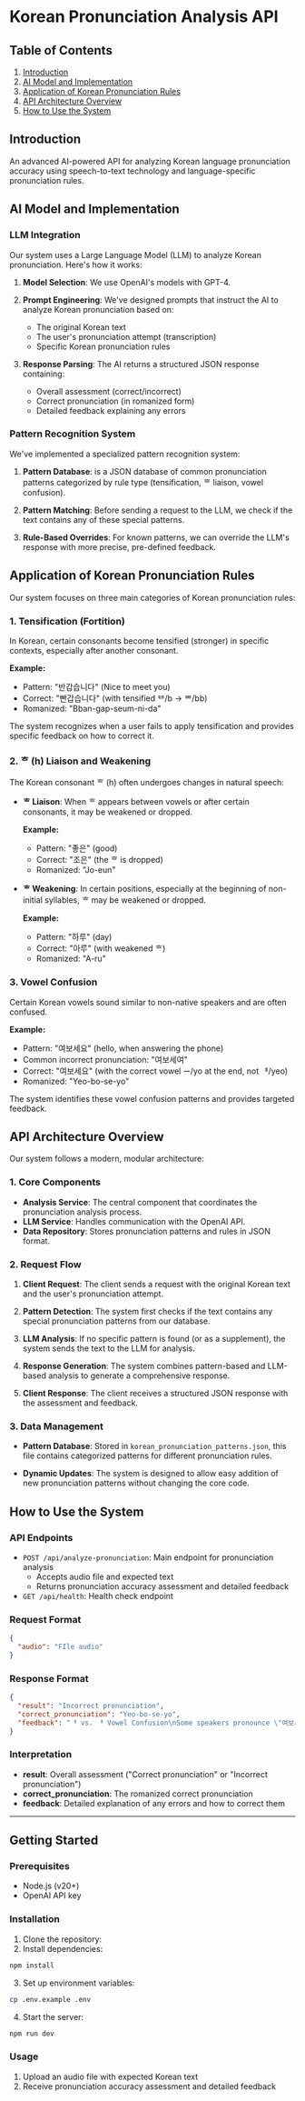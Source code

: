 # Korean Pronunciation Analysis API

## Table of Contents

1. [Introduction](#introduction)
2. [AI Model and Implementation](#ai-model-and-implementation)
3. [Application of Korean Pronunciation Rules](#application-of-korean-pronunciation-rules)
4. [API Architecture Overview](#api-architecture-overview)
5. [How to Use the System](#how-to-use-the-system)

## Introduction

An advanced AI-powered API for analyzing Korean language pronunciation accuracy using speech-to-text technology and language-specific pronunciation rules.

## AI Model and Implementation

### LLM Integration

Our system uses a Large Language Model (LLM) to analyze Korean pronunciation. Here's how it works:

1. **Model Selection**: We use OpenAI's models with GPT-4.

2. **Prompt Engineering**: We've designed prompts that instruct the AI to analyze Korean pronunciation based on:
   - The original Korean text
   - The user's pronunciation attempt (transcription)
   - Specific Korean pronunciation rules

3. **Response Parsing**: The AI returns a structured JSON response containing:
   - Overall assessment (correct/incorrect)
   - Correct pronunciation (in romanized form)
   - Detailed feedback explaining any errors

### Pattern Recognition System

We've implemented a specialized pattern recognition system:

1. **Pattern Database**: is a JSON database of common pronunciation patterns categorized by rule type (tensification, ᄒ liaison, vowel confusion).

2. **Pattern Matching**: Before sending a request to the LLM, we check if the text contains any of these special patterns.

3. **Rule-Based Overrides**: For known patterns, we can override the LLM's response with more precise, pre-defined feedback.

## Application of Korean Pronunciation Rules

Our system focuses on three main categories of Korean pronunciation rules:

### 1. Tensification (Fortition)

In Korean, certain consonants become tensified (stronger) in specific contexts, especially after another consonant.

**Example:**
- Pattern: "반갑습니다" (Nice to meet you)
- Correct: "빤갑습니다" (with tensified ᄇ/b → ᄈ/bb)
- Romanized: "Bban-gap-seum-ni-da"

The system recognizes when a user fails to apply tensification and provides specific feedback on how to correct it.

### 2. ᄒ (h) Liaison and Weakening

The Korean consonant ᄒ (h) often undergoes changes in natural speech:

- **ᄒ Liaison**: When ᄒ appears between vowels or after certain consonants, it may be weakened or dropped.
  
  **Example:**
  - Pattern: "좋은" (good)
  - Correct: "조은" (the ᄒ is dropped)
  - Romanized: "Jo-eun"

- **ᄒ Weakening**: In certain positions, especially at the beginning of non-initial syllables, ᄒ may be weakened or dropped.
  
  **Example:**
  - Pattern: "하루" (day)
  - Correct: "아루" (with weakened ᄒ)
  - Romanized: "A-ru"

### 3. Vowel Confusion

Certain Korean vowels sound similar to non-native speakers and are often confused.

**Example:**
- Pattern: "여보세요" (hello, when answering the phone)
- Common incorrect pronunciation: "여보세여"
- Correct: "여보세요" (with the correct vowel ᅭ/yo at the end, not ᅨ/yeo)
- Romanized: "Yeo-bo-se-yo"

The system identifies these vowel confusion patterns and provides targeted feedback.

## API Architecture Overview

Our system follows a modern, modular architecture:

### 1. Core Components

- **Analysis Service**: The central component that coordinates the pronunciation analysis process.
- **LLM Service**: Handles communication with the OpenAI API.
- **Data Repository**: Stores pronunciation patterns and rules in JSON format.

### 2. Request Flow

1. **Client Request**: The client sends a request with the original Korean text and the user's pronunciation attempt.

2. **Pattern Detection**: The system first checks if the text contains any special pronunciation patterns from our database.

3. **LLM Analysis**: If no specific pattern is found (or as a supplement), the system sends the text to the LLM for analysis.

4. **Response Generation**: The system combines pattern-based and LLM-based analysis to generate a comprehensive response.

5. **Client Response**: The client receives a structured JSON response with the assessment and feedback.

### 3. Data Management

- **Pattern Database**: Stored in `korean_pronunciation_patterns.json`, this file contains categorized patterns for different pronunciation rules.

- **Dynamic Updates**: The system is designed to allow easy addition of new pronunciation patterns without changing the core code.

## How to Use the System

### API Endpoints

- `POST /api/analyze-pronunciation`: Main endpoint for pronunciation analysis
  - Accepts audio file and expected text
  - Returns pronunciation accuracy assessment and detailed feedback
- `GET /api/health`: Health check endpoint

### Request Format

```json
{
  "audio": "FIle audio"
}
```

### Response Format

```json
{
  "result": "Incorrect pronunciation",
  "correct_pronunciation": "Yeo-bo-se-yo",
  "feedback": "ᅦ vs. ᅢ Vowel Confusion\nSome speakers pronounce \"여보세요\" as \"여보세여\"\nCorrect Pronunciation: Yeo-bo-se-yo."
}
```

### Interpretation

- **result**: Overall assessment ("Correct pronunciation" or "Incorrect pronunciation")
- **correct_pronunciation**: The romanized correct pronunciation
- **feedback**: Detailed explanation of any errors and how to correct them

---

## Getting Started

### Prerequisites

- Node.js (v20+)
- OpenAI API key

### Installation

1. Clone the repository:
2. Install dependencies:
```bash
npm install
```
3. Set up environment variables:
```bash
cp .env.example .env
```
4. Start the server:
```bash
npm run dev
```

### Usage

1. Upload an audio file with expected Korean text
2. Receive pronunciation accuracy assessment and detailed feedback

